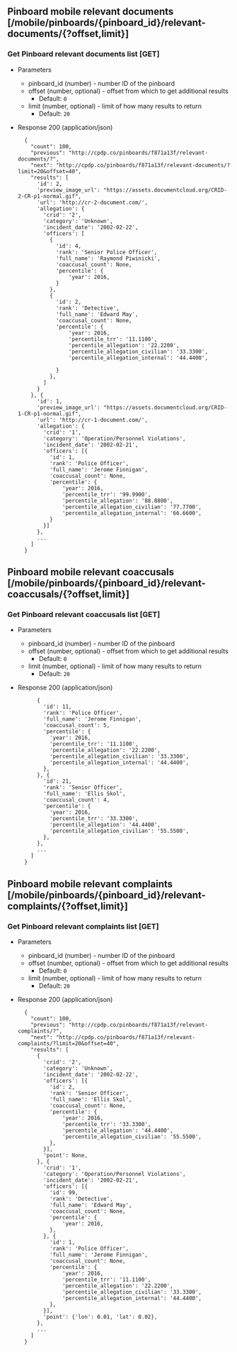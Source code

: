 ## Pinboard mobile relevant documents [/mobile/pinboards/{pinboard_id}/relevant-documents/{?offset,limit}]

### Get Pinboard relevant documents list [GET]

+ Parameters
    + pinboard_id (number) - number ID of the pinboard
    + offset (number, optional) - offset from which to get additional results
        + Default: `0`
    + limit (number, optional) - limit of how many results to return
        + Default: `20`

+ Response 200 (application/json)

        {
          "count": 100,
          "previous": "http://cpdp.co/pinboards/f871a13f/relevant-documents/?",
          "next": "http://cpdp.co/pinboards/f871a13f/relevant-documents/?limit=20&offset=40",
          "results": [
            'id': 2,
            'preview_image_url': "https://assets.documentcloud.org/CRID-2-CR-p1-normal.gif",
            'url': 'http://cr-2-document.com/',
            'allegation': {
              'crid': '2',
              'category': 'Unknown',
              'incident_date': '2002-02-22',
              'officers': [
                {
                  'id': 4,
                  'rank': 'Senior Police Officer',
                  'full_name': 'Raymond Piwinicki',
                  'coaccusal_count': None,
                  'percentile': {
                      'year': 2016,
                  }
                },
                {
                  'id': 2,
                  'rank': 'Detective',
                  'full_name': 'Edward May',
                  'coaccusal_count': None,
                  'percentile': {
                      'year': 2016,
                      'percentile_trr': '11.1100',
                      'percentile_allegation': '22.2200',
                      'percentile_allegation_civilian': '33.3300',
                      'percentile_allegation_internal': '44.4400',

                  }
                },
              ]
            }
          }, {
            'id': 1,
            'preview_image_url': "https://assets.documentcloud.org/CRID-1-CR-p1-normal.gif",
            'url': 'http://cr-1-document.com/',
            'allegation': {
              'crid': '1',
              'category': 'Operation/Personnel Violations',
              'incident_date': '2002-02-21',
              'officers': [{
                'id': 1,
                'rank': 'Police Officer',
                'full_name': 'Jerome Finnigan',
                'coaccusal_count': None,
                'percentile': {
                    'year': 2016,
                    'percentile_trr': '99.9900',
                    'percentile_allegation': '88.8800',
                    'percentile_allegation_civilian': '77.7700',
                    'percentile_allegation_internal': '66.6600',
                }
              }]
            },
            ...
          ]
        }


## Pinboard mobile relevant coaccusals [/mobile/pinboards/{pinboard_id}/relevant-coaccusals/{?offset,limit}]

### Get Pinboard relevant coaccusals list [GET]

+ Parameters
    + pinboard_id (number) - number ID of the pinboard
    + offset (number, optional) - offset from which to get additional results
        + Default: `0`
    + limit (number, optional) - limit of how many results to return
        + Default: `20`

+ Response 200 (application/json)

            {
              'id': 11,
              'rank': 'Police Officer',
              'full_name': 'Jerome Finnigan',
              'coaccusal_count': 5,
              'percentile': {
                'year': 2016,
                'percentile_trr': '11.1100',
                'percentile_allegation': '22.2200',
                'percentile_allegation_civilian': '33.3300',
                'percentile_allegation_internal': '44.4400',
              },
            }, {
              'id': 21,
              'rank': 'Senior Officer',
              'full_name': 'Ellis Skol',
              'coaccusal_count': 4,
              'percentile': {
                'year': 2016,
                'percentile_trr': '33.3300',
                'percentile_allegation': '44.4400',
                'percentile_allegation_civilian': '55.5500',
              },
            },
            ...
          ]
        }


## Pinboard mobile relevant complaints [/mobile/pinboards/{pinboard_id}/relevant-complaints/{?offset,limit}]

### Get Pinboard relevant complaints list [GET]

+ Parameters
    + pinboard_id (number) - number ID of the pinboard
    + offset (number, optional) - offset from which to get additional results
        + Default: `0`
    + limit (number, optional) - limit of how many results to return
        + Default: `20`

+ Response 200 (application/json)

        {
          "count": 100,
          "previous": "http://cpdp.co/pinboards/f871a13f/relevant-complaints/?",
          "next": "http://cpdp.co/pinboards/f871a13f/relevant-complaints/?limit=20&offset=40",
          "results": [
            {
              'crid': '2',
              'category': 'Unknown',
              'incident_date': '2002-02-22',
              'officers': [{
                'id': 2,
                'rank': 'Senior Officer',
                'full_name': 'Ellis Skol',
                'coaccusal_count': None,
                'percentile': {
                    'year': 2016,
                    'percentile_trr': '33.3300',
                    'percentile_allegation': '44.4400',
                    'percentile_allegation_civilian': '55.5500',
                },
              }],
              'point': None,
            }, {
              'crid': '1',
              'category': 'Operation/Personnel Violations',
              'incident_date': '2002-02-21',
              'officers': [{
                'id': 99,
                'rank': 'Detective',
                'full_name': 'Edward May',
                'coaccusal_count': None,
                'percentile': {
                    'year': 2016,
                },
              }, {
                'id': 1,
                'rank': 'Police Officer',
                'full_name': 'Jerome Finnigan',
                'coaccusal_count': None,
                'percentile': {
                    'year': 2016,
                    'percentile_trr': '11.1100',
                    'percentile_allegation': '22.2200',
                    'percentile_allegation_civilian': '33.3300',
                    'percentile_allegation_internal': '44.4400',
                },
              }],
              'point': {'lon': 0.01, 'lat': 0.02},
            },
            ...
          ]
        }
